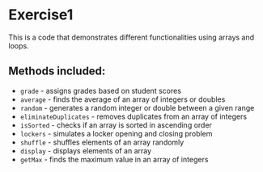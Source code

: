 # Exercise1

This is a code that demonstrates different functionalities using arrays and loops.

## Methods included:
- `grade` - assigns grades based on student scores
- `average` - finds the average of an array of integers or doubles
- `random` - generates a random integer or double between a given range
- `eliminateDuplicates` - removes duplicates from an array of integers
- `isSorted` - checks if an array is sorted in ascending order
- `lockers` - simulates a locker opening and closing problem
- `shuffle` - shuffles elements of an array randomly
- `display` - displays elements of an array
- `getMax` - finds the maximum value in an array of integers
